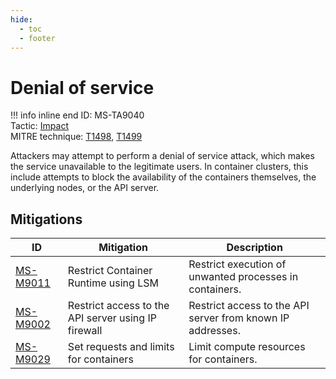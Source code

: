 ```yaml
---
hide:
  - toc
  - footer
---
```


# Denial of service

!!! info inline end
    ID: MS-TA9040<br>
    Tactic: [Impact](../tactics/Impact/index.md) <br>
    MITRE technique: [T1498](https://attack.mitre.org/techniques/T1498/), [T1499](https://attack.mitre.org/techniques/T1499/)

Attackers may attempt to perform a denial of service attack, which makes the service unavailable to the legitimate users. In container clusters, this include attempts to block the availability of the containers themselves, the underlying nodes, or the API server.

## Mitigations

|ID|Mitigation|Description|
|--|----------|-----------|
|[MS-M9011](../mitigations/MS-M9011%20Restrict%20Container%20Runtime%20using%20LSM.md)|Restrict Container Runtime using LSM|Restrict execution of unwanted processes in containers.|
|[MS-M9002](../mitigations/MS-M9002%20Restrict%20access%20to%20the%20API%20server%20using%20IP%20firewall.md)|Restrict access to the API server using IP firewall|Restrict access to the API server from known IP addresses.|
|[MS-M9029](../mitigations/MS-M9029%20Set%20requests%20and%20limits%20for%20containers.md)|Set requests and limits for containers|Limit compute resources for containers.|